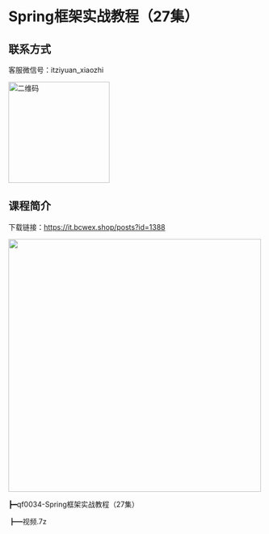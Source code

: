 # Spring框架实战教程（27集）

## 联系方式

客服微信号：itziyuan_xiaozhi

<img src="https://ziyuanyun.oss-cn-guangzhou.aliyuncs.com/common/20240614073449/666b82192834a.jpg" width="200" height="200" alt="二维码">

## 课程简介

下载链接：https://it.bcwex.shop/posts?id=1388

<img src="https://ziyuanyun.oss-cn-guangzhou.aliyuncs.com/yun/20240515153923/664466abbd6bf.jpg" width="500" alt="">

  ┣━qf0034-Spring框架实战教程（27集）

 ┣━视频.7z

  